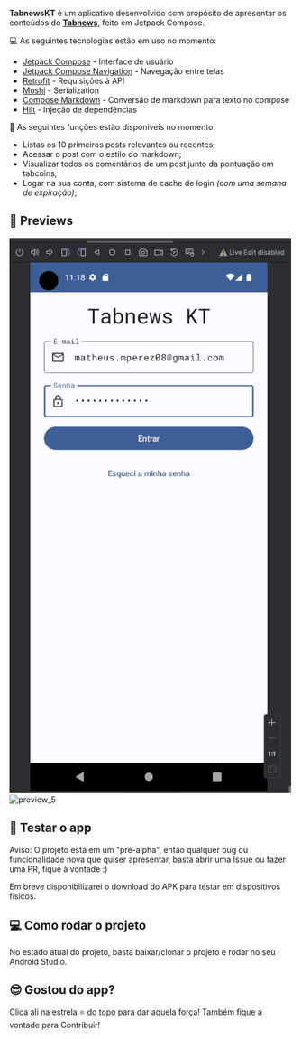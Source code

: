 **TabnewsKT** é um aplicativo desenvolvido com propósito de apresentar os conteúdos do [**Tabnews**][tabnews], feito em Jetpack Compose.

💻 As seguintes tecnologias estão em uso no momento:
- [Jetpack Compose][compose] - Interface de usuário
- [Jetpack Compose Navigation][compose-navigation] - Navegação entre telas
- [Retrofit][retrofit] - Requisições à API
- [Moshi][converter-moshi] - Serialization
- [Compose Markdown][compose-markdown] - Conversão de markdown para texto no compose
- [Hilt][hilt] - Injeção de dependências

📱 As seguintes funções estão disponíveis no momento:
- Listas os 10 primeiros posts relevantes ou recentes;
- Acessar o post com o estilo do markdown;
- Visualizar todos os comentários de um post junto da pontuação em tabcoins;
- Logar na sua conta, com sistema de cache de login _(com uma semana de expiração)_;

## 🎨 Previews
<div>
    <img src="https://github.com/matheusperezz/tabnews-android/blob/main/sauce/gif_tabnewskt_2.gif" alt="preview_5" width="500px" />
    <img src="https://github.com/matheusperezz/tabnews-android/blob/main/sauce/gif_tabnewskt_3.gif" alt="preview_5" width="500px" />
</div>

## 📲 Testar o app
Aviso: O projeto está em um "pré-alpha", então qualquer bug ou funcionalidade nova que quiser apresentar, basta abrir uma Issue ou fazer uma PR, fique à vontade :)

Em breve disponibilizarei o download do APK para testar em dispositivos físicos.

## 💻 Como rodar o projeto
No estado atual do projeto, basta baixar/clonar o projeto e rodar no seu Android Studio.

## 😎 Gostou do app?
Clica ali na estrela ⭐ do topo para dar aquela força! Também fique a vontade para Contribuir!

[compose]: https://developer.android.com/jetpack/compose
[compose-navigation]: https://developer.android.com/docs/reference/androidx/navigation/navigation-compose
[retrofit]: https://square.github.io/retrofit/
[converter-moshi]: https://github.com/square/retrofit-converters/tree/master/moshi
[hilt]: https://dagger.dev/hilt/
[compose-markdown]: https://github.com/JezielLago/compose-markdown
[compose-animations]: https://developer.android.com/jetpack/compose/animation

[tabnews]: https://www.tabnews.com.br/
